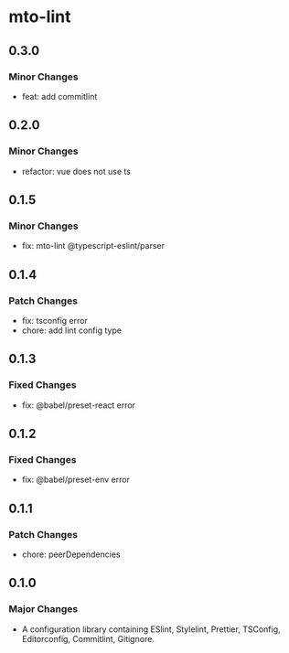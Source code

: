 # mto-lint

## 0.3.0

### Minor Changes

- feat: add commitlint

## 0.2.0

### Minor Changes

- refactor: vue does not use ts

## 0.1.5

### Minor Changes

- fix: mto-lint @typescript-eslint/parser

## 0.1.4

### Patch Changes

- fix: tsconfig error
- chore: add lint config type

## 0.1.3

### Fixed Changes

- fix: @babel/preset-react error

## 0.1.2

### Fixed Changes

- fix: @babel/preset-env error

## 0.1.1

### Patch Changes

- chore: peerDependencies

## 0.1.0

### Major Changes

- A configuration library containing ESlint, Stylelint, Prettier, TSConfig, Editorconfig, Commitlint, Gitignore.
